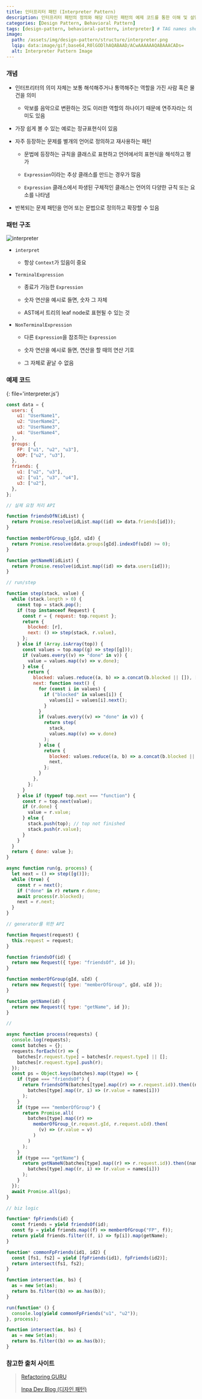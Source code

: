 ```yaml
---
title: 인터프리터 패턴 (Interpreter Pattern)
description: 인터프리터 패턴의 정의와 해당 디자인 패턴의 예제 코드를 통한 이해 및 설명 정리
categories: [Design Pattern, Behavioral Pattern]
tags: [design-pattern, behavioral-pattern, interpreter] # TAG names should always be lowercase
image:
  path: /assets/img/design-pattern/structure/interpreter.png
  lqip: data:image/gif;base64,R0lGODlhAQABAAD/ACwAAAAAAQABAAACADs=
  alt: Interpreter Pattern Image
---
```


### 개념

- 인터프리터의 의미 자체는 보통 해석해주거나 통역해주는 역할을 가진 사람 혹은 물건을 의미

  - 악보를 음악으로 변환하는 것도 이러한 역할의 하나이기 때문에 연주자라는 의미도 있음

- 가장 쉽게 볼 수 있는 예로는 정규표현식이 있음

- 자주 등장하는 문제를 별개의 언어로 정의하고 재사용하는 패턴

  - 문법에 등장하는 규칙을 클래스로 표현하고 언어에서의 표현식을 해석하고 평가

  - `Expression`이라는 추상 클래스를 만드는 경우가 많음

  - `Expression` 클래스에서 파생된 구체적인 클래스는 언어의 다양한 규칙 또는 요소를 나타냄

- 반복되는 문제 패턴을 언어 또는 문법으로 정의하고 확장할 수 있음

### 패턴 구조

![interpreter](/assets/img/design-pattern/structure/interpreter.png)

- `interpret`

  - 항상 `Context`가 있음이 중요

- `TerminalExpression`

  - 종료가 가능한 `Expression`

  - 숫자 연산을 예시로 들면, 숫자 그 자체

  - AST에서 트리의 leaf node로 표현될 수 있는 것

- `NonTerminalExpression`

  - 다른 `Expression`을 참조하는 `Expression`

  - 숫자 연산을 예시로 들면, 연산을 할 때의 연산 기호

  - 그 자체로 끝날 수 없음

### 예제 코드

{: file='interpreter.js'}

```js
const data = {
  users: {
    u1: "UserName1",
    u2: "UserName2",
    u3: "UserName3",
    u4: "UserName4",
  },
  groups: {
    FP: ["u1", "u2", "u3"],
    OOP: ["u2", "u3"],
  },
  friends: {
    u1: ["u2", "u3"],
    u2: ["u1", "u3", "u4"],
    u3: ["u2"],
  },
};

// 실제 요청 처리 API

function friendsOfN(idList) {
  return Promise.resolve(idList.map((id) => data.friends[id]));
}

function memberOfGroup_(gId, uId) {
  return Promise.resolve(data.groups[gId].indexOf(uId) >= 0);
}

function getNameN(idList) {
  return Promise.resolve(idList.map((id) => data.users[id]));
}

// run/step

function step(stack, value) {
  while (stack.length > 0) {
    const top = stack.pop();
    if (top instanceof Request) {
      const r = { request: top.request };
      return {
        blocked: [r],
        next: () => step(stack, r.value),
      };
    } else if (Array.isArray(top)) {
      const values = top.map((g) => step([g]));
      if (values.every((v) => "done" in v)) {
        value = values.map((v) => v.done);
      } else {
        return {
          blocked: values.reduce((a, b) => a.concat(b.blocked || []), []),
          next: function next() {
            for (const i in values) {
              if ("blocked" in values[i]) {
                values[i] = values[i].next();
              }
            }
            if (values.every((v) => "done" in v)) {
              return step(
                stack,
                values.map((v) => v.done)
              );
            } else {
              return {
                blocked: values.reduce((a, b) => a.concat(b.blocked || []), []),
                next,
              };
            }
          },
        };
      }
    } else if (typeof top.next === "function") {
      const r = top.next(value);
      if (r.done) {
        value = r.value;
      } else {
        stack.push(top); // top not finished
        stack.push(r.value);
      }
    }
  }
  return { done: value };
}

async function run(g, process) {
  let next = () => step([g()]);
  while (true) {
    const r = next();
    if ("done" in r) return r.done;
    await process(r.blocked);
    next = r.next;
  }
}

// generator를 위한 API

function Request(request) {
  this.request = request;
}

function friendsOf(id) {
  return new Request({ type: "friendsOf", id });
}

function memberOfGroup(gId, uId) {
  return new Request({ type: "memberOfGroup", gId, uId });
}

function getName(id) {
  return new Request({ type: "getName", id });
}

//

async function process(requests) {
  console.log(requests);
  const batches = {};
  requests.forEach((r) => {
    batches[r.request.type] = batches[r.request.type] || [];
    batches[r.request.type].push(r);
  });
  const ps = Object.keys(batches).map((type) => {
    if (type === "friendsOf") {
      return friendsOfN(batches[type].map((r) => r.request.id)).then((names) =>
        batches[type].map((r, i) => (r.value = names[i]))
      );
    }
    if (type === "memberOfGroup") {
      return Promise.all(
        batches[type].map((r) =>
          memberOfGroup_(r.request.gId, r.request.uId).then(
            (v) => (r.value = v)
          )
        )
      );
    }
    if (type === "getName") {
      return getNameN(batches[type].map((r) => r.request.id)).then((names) =>
        batches[type].map((r, i) => (r.value = names[i]))
      );
    }
  });
  await Promise.all(ps);
}

// biz logic

function* fpFriends(id) {
  const friends = yield friendsOf(id);
  const fp = yield friends.map((f) => memberOfGroup("FP", f));
  return yield friends.filter((f, i) => fp[i]).map(getName);
}

function* commonFpFriends(id1, id2) {
  const [fs1, fs2] = yield [fpFriends(id1), fpFriends(id2)];
  return intersect(fs1, fs2);
}

function intersect(as, bs) {
  as = new Set(as);
  return bs.filter((b) => as.has(b));
}

run(function* () {
  console.log(yield commonFpFriends("u1", "u2"));
}, process);

function intersect(as, bs) {
  as = new Set(as);
  return bs.filter((b) => as.has(b));
}
```

### 참고한 출처 사이트

> [Refactoring GURU](https://refactoring.guru/ko/design-patterns)
>
> [Inpa Dev Blog (디자인 패턴)](https://inpa.tistory.com/category/%EB%94%94%EC%9E%90%EC%9D%B8%20%ED%8C%A8%ED%84%B4)
